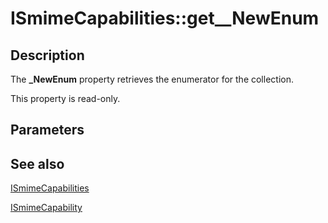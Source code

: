 # ISmimeCapabilities::get__NewEnum

## Description

The **_NewEnum** property retrieves the enumerator for the collection.

This property is read-only.

## Parameters

## See also

[ISmimeCapabilities](https://learn.microsoft.com/windows/desktop/api/certenroll/nn-certenroll-ismimecapabilities)

[ISmimeCapability](https://learn.microsoft.com/windows/desktop/api/certenroll/nn-certenroll-ismimecapability)